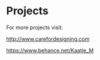 # Projects

For more projects visit: 

http://www.carefordesigning.com

https://www.behance.net/Kaatje_M
